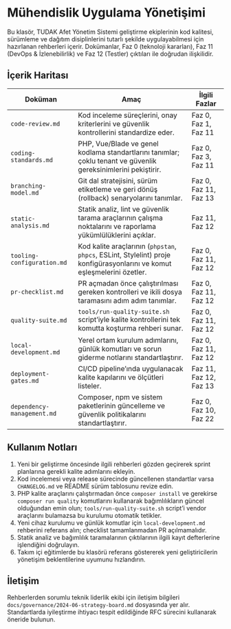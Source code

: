# Mühendislik Uygulama Yönetişimi

Bu klasör, TUDAK Afet Yönetim Sistemi geliştirme ekiplerinin kod kalitesi, sürümleme ve dağıtım disiplinlerini tutarlı şekilde uygulayabilmesi için hazırlanan rehberleri içerir. Dokümanlar, Faz 0 (teknoloji kararları), Faz 11 (DevOps & İzlenebilirlik) ve Faz 12 (Testler) çıktıları ile doğrudan ilişkilidir.

## İçerik Haritası

| Doküman | Amaç | İlgili Fazlar |
| --- | --- | --- |
| `code-review.md` | Kod inceleme süreçlerini, onay kriterlerini ve güvenlik kontrollerini standardize eder. | Faz 0, Faz 1, Faz 11 |
| `coding-standards.md` | PHP, Vue/Blade ve genel kodlama standartlarını tanımlar; çoklu tenant ve güvenlik gereksinimlerini pekiştirir. | Faz 0, Faz 3, Faz 11 |
| `branching-model.md` | Git dal stratejisini, sürüm etiketleme ve geri dönüş (rollback) senaryolarını tanımlar. | Faz 0, Faz 11, Faz 13 |
| `static-analysis.md` | Statik analiz, lint ve güvenlik tarama araçlarının çalışma noktalarını ve raporlama yükümlülüklerini açıklar. | Faz 11, Faz 12 |
| `tooling-configuration.md` | Kod kalite araçlarının (`phpstan`, `phpcs`, ESLint, Stylelint) proje konfigürasyonlarını ve komut eşleşmelerini özetler. | Faz 0, Faz 11, Faz 12 |
| `pr-checklist.md` | PR açmadan önce çalıştırılması gereken kontrolleri ve ikili dosya taramasını adım adım tanımlar. | Faz 0, Faz 11, Faz 12 |
| `quality-suite.md` | `tools/run-quality-suite.sh` script’iyle kalite kontrollerini tek komutta koşturma rehberi sunar. | Faz 0, Faz 11, Faz 12 |
| `local-development.md` | Yerel ortam kurulum adımlarını, günlük komutları ve sorun giderme notlarını standartlaştırır. | Faz 0, Faz 11, Faz 12 |
| `deployment-gates.md` | CI/CD pipeline’ında uygulanacak kalite kapılarını ve ölçütleri listeler. | Faz 11, Faz 12, Faz 13 |
| `dependency-management.md` | Composer, npm ve sistem paketlerinin güncelleme ve güvenlik politikalarını standartlaştırır. | Faz 0, Faz 10, Faz 22 |

## Kullanım Notları

1. Yeni bir geliştirme öncesinde ilgili rehberleri gözden geçirerek sprint planlarına gerekli kalite adımlarını ekleyin.
2. Kod incelemesi veya release sürecinde güncellenen standartlar varsa `CHANGELOG.md` ve README sürüm tablosunu revize edin.
3. PHP kalite araçlarını çalıştırmadan önce `composer install` ve gerekirse `composer run quality` komutlarını kullanarak bağımlılıkların güncel olduğundan emin olun; `tools/run-quality-suite.sh` script’i vendor araçlarını bulamazsa bu kurulumu otomatik tetikler.
4. Yeni cihaz kurulumu ve günlük komutlar için `local-development.md` rehberini referans alın; checklist tamamlanmadan PR açılmamalıdır.
5. Statik analiz ve bağımlılık taramalarının çıktılarının ilgili kayıt defterlerine işlendiğini doğrulayın.
6. Takım içi eğitimlerde bu klasörü referans göstererek yeni geliştiricilerin yönetişim beklentilerine uyumunu hızlandırın.

## İletişim

Rehberlerden sorumlu teknik liderlik ekibi için iletişim bilgileri `docs/governance/2024-06-strategy-board.md` dosyasında yer alır. Standartlarda iyileştirme ihtiyacı tespit edildiğinde RFC sürecini kullanarak öneride bulunun.
